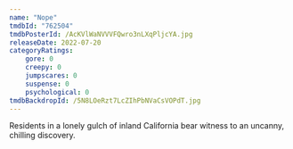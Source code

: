 ```yaml
---
name: "Nope"
tmdbId: "762504"
tmdbPosterId: /AcKVlWaNVVVFQwro3nLXqPljcYA.jpg
releaseDate: 2022-07-20
categoryRatings:
    gore: 0
    creepy: 0
    jumpscares: 0
    suspense: 0
    psychological: 0
tmdbBackdropId: /5N8LOeRzt7LcZIhPbNVaCsVOPdT.jpg
---
```

Residents in a lonely gulch of inland California bear witness to an uncanny, chilling discovery.
